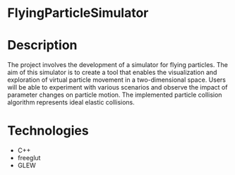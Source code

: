 # FlyingParticleSimulator

# Description

The project involves the development of a simulator for flying particles. The aim of this simulator is to create a tool that enables the visualization and exploration of virtual particle movement in a two-dimensional space. Users will be able to experiment with various scenarios and observe the impact of parameter changes on particle motion. The implemented particle collision algorithm represents ideal elastic collisions.

# Technologies

- C++
- freeglut
- GLEW
